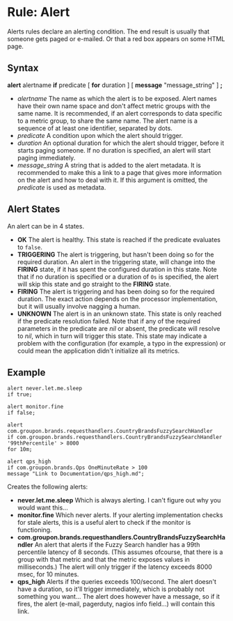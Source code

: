 Rule: Alert
====

Alerts rules declare an alerting condition.
The end result is usually that someone gets paged or e-mailed.
Or that a red box appears on some HTML page.

Syntax
----

**alert** alertname **if** predicate [ **for** duration ] [ **message** "message\_string" ] **;**

- *alertname*
  The name as which the alert is to be exposed.
  Alert names have their own name space and don't affect metric groups with the same name.
  It is recommended, if an alert corresponds to data specific to a metric group, to share the same name.
  The alert name is a sequence of at least one identifier, separated by dots.
- *predicate*
  A condition upon which the alert should trigger.
- *duration*
  An optional duration for which the alert should trigger, before it starts paging someone.
  If no duration is specified, an alert will start paging immediately.
- *message\_string*
  A string that is added to the alert metadata.
  It is recommended to make this a link to a page that gives more information on the alert and how to deal with it.
  If this argument is omitted, the *predicate* is used as metadata.

Alert States
----

An alert can be in 4 states.

- **OK**
  The alert is healthy.
  This state is reached if the predicate evaluates to ```false```.
- **TRIGGERING**
  The alert is triggering, but hasn't been doing so for the required duration.
  An alert in the triggering state, will change into the **FIRING** state, if it has spent the configured duration in this state.
  Note that if no duration is specified or a duration of ```0s``` is specified, the alert will skip this state and go straight to the **FIRING** state.
- **FIRING**
  The alert is triggering and has been doing so for the required duration.
  The exact action depends on the processor implementation, but it will usually involve nagging a human.
- **UNKNOWN**
  The alert is in an unknown state.
  This state is only reached if the predicate resolution failed.
  Note that if any of the required parameters in the predicate are *nil* or absent, the predicate will resolve to *nil*, which in turn will trigger this state.
  This state may indicate a problem with the configuration (for example, a typo in the expression) or could mean the application didn't initialize all its metrics.

Example
----

    alert never.let.me.sleep
    if true;

    alert monitor.fine
    if false;

    alert com.groupon.brands.requesthandlers.CountryBrandsFuzzySearchHandler
    if com.groupon.brands.requesthandlers.CountryBrandsFuzzySearchHandler '99thPercentile' > 8000
    for 10m;

    alert qps_high
    if com.groupon.brands.Qps OneMinuteRate > 100
    message "Link to Documentation/qps_high.md";

Creates the following alerts:
- **never.let.me.sleep**
  Which is always alerting.
  I can't figure out why you would want this...
- **monitor.fine**
  Which never alerts.
  If your alerting implementation checks for stale alerts, this is a useful alert to check if the monitor is functioning.
- **com.groupon.brands.requesthandlers.CountryBrandsFuzzySearchHandler**
  An alert that alerts if the Fuzzy Search handler has a 99th percentile latency of 8 seconds.
  (This assumes ofcourse, that there is a group with that metric and that the metric exposes values in milliseconds.)
  The alert will only trigger if the latency exceeds 8000 msec, for 10 minutes.
- **qps_high**
  Alerts if the queries exceeds 100/second.
  The alert doesn't have a duration, so it'll trigger immediately, which is probably not something you want...
  The alert does however have a message, so if it fires, the alert (e-mail, pagerduty, nagios info field...) will contain this link.
